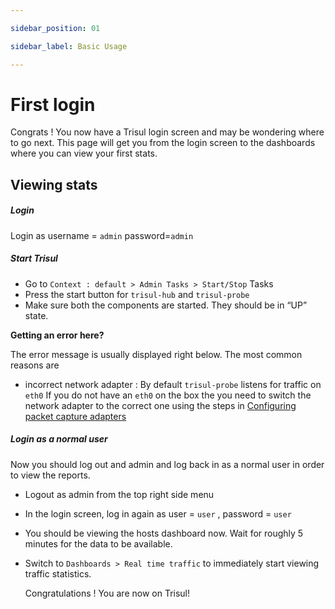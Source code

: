 ```yaml
---

sidebar_position: 01

sidebar_label: Basic Usage

---
```

# First login

Congrats ! You now have a Trisul login screen and may be wondering where
to go next. This page will get you from the login screen to the
dashboards where you can view your first stats.

## Viewing stats

##### Login

Login as username = `admin` password=`admin`

##### Start Trisul

- Go to `Context : default > Admin Tasks > Start/Stop` Tasks
- Press the start button for `trisul-hub` and `trisul-probe`
- Make sure both the components are started. They should be in “UP”
  state.

**Getting an error here?**

The error message is usually displayed right below. The most common
reasons are

- incorrect network adapter : By default `trisul-probe` listens for
  traffic on `eth0` If you do not have an `eth0` on the box the you need
  to switch the network adapter to the correct one using the steps in
  [Configuring packet capture adapters](/docs/ug/webadmin/profiles)

##### Login as a normal user

Now you should log out and admin and log back in as a normal user in
order to view the reports.

- Logout as admin from the top right side menu

- In the login screen, log in again as user = `user` , password = `user`

- You should be viewing the hosts dashboard now. Wait for roughly 5
  minutes for the data to be available.

- Switch to `Dashboards > Real time traffic` to immediately start viewing traffic statistics.
  
  Congratulations ! You are now on Trisul!
